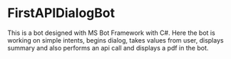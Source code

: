 # FirstAPIDialogBot
This is a bot designed with MS Bot Framework with C#. Here the bot is working on simple intents, begins dialog, takes values from user, displays summary and also performs an api call and displays a pdf in the bot.
